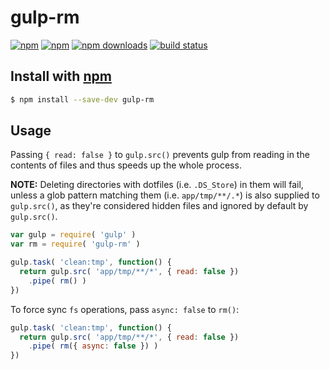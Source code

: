 # gulp-rm
[![npm](http://img.shields.io/npm/v/gulp-rm.svg?style=flat-square)](https://npmjs.com/gulp-rm)
[![npm](http://img.shields.io/npm/l/gulp-rm.svg?style=flat-square)](https://npmjs.com/gulp-rm)
[![npm downloads](http://img.shields.io/npm/dm/gulp-rm.svg?style=flat-square)](https://npmjs.com/gulp-rm)
[![build status](http://img.shields.io/travis/jhermsmeier/gulp-rm.svg?style=flat-square)](https://travis-ci.org/jhermsmeier/gulp-rm)

## Install with [npm](https://npmjs.org)
```sh
$ npm install --save-dev gulp-rm
```

## Usage

Passing `{ read: false }` to `gulp.src()` prevents gulp from
reading in the contents of files and thus speeds up the whole process.

**NOTE:** Deleting directories with dotfiles (i.e. `.DS_Store`) in them will fail, unless
a glob pattern matching them (i.e. `app/tmp/**/.*`) is also supplied to `gulp.src()`,
as they're considered hidden files and ignored by default by `gulp.src()`.

```javascript
var gulp = require( 'gulp' )
var rm = require( 'gulp-rm' )

gulp.task( 'clean:tmp', function() {
  return gulp.src( 'app/tmp/**/*', { read: false })
    .pipe( rm() )
})
```

To force sync `fs` operations, pass `async: false` to `rm()`:

```javascript
gulp.task( 'clean:tmp', function() {
  return gulp.src( 'app/tmp/**/*', { read: false })
    .pipe( rm({ async: false }) )
})
```
